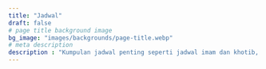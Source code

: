 ```yaml
---
title: "Jadwal"
draft: false
# page title background image
bg_image: "images/backgrounds/page-title.webp"
# meta description
description : "Kumpulan jadwal penting seperti jadwal imam dan khotib, kajian, kegiatan ramadhan dan waktu shalat di Masjid Al-Mujahidin Kembangsri."
---
```

